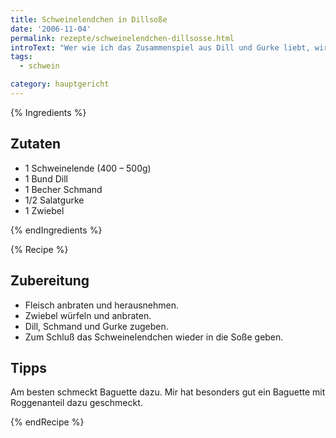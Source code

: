 ```yaml
---
title: Schweinelendchen in Dillsoße
date: '2006-11-04'
permalink: rezepte/schweinelendchen-dillsosse.html
introText: "Wer wie ich das Zusammenspiel aus Dill und Gurke liebt, wird dieses Gericht schnell vergöttern."
tags:
  - schwein

category: hauptgericht
---
```


{% Ingredients %}

## Zutaten

- 1 Schweinelende (400 – 500g)
- 1 Bund Dill
- 1 Becher Schmand
- 1/2 Salatgurke
- 1 Zwiebel

{% endIngredients %}

{% Recipe %}

## Zubereitung

- Fleisch anbraten und herausnehmen.
- Zwiebel würfeln und anbraten.
- Dill, Schmand und Gurke zugeben.
- Zum Schluß das Schweinelendchen wieder in die Soße geben.

## Tipps

Am besten schmeckt Baguette dazu. Mir hat besonders gut ein Baguette mit Roggenanteil dazu geschmeckt.

{% endRecipe %}
